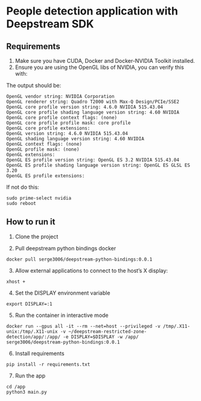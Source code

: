 # People detection application with Deepstream SDK

## Requirements

1. Make sure you have CUDA, Docker and Docker-NVIDIA Toolkit installed.
2. Ensure you are using the OpenGL libs of NVIDIA, you can verify this with:

The output should be:

```
OpenGL vendor string: NVIDIA Corporation
OpenGL renderer string: Quadro T2000 with Max-Q Design/PCIe/SSE2
OpenGL core profile version string: 4.6.0 NVIDIA 515.43.04
OpenGL core profile shading language version string: 4.60 NVIDIA
OpenGL core profile context flags: (none)
OpenGL core profile profile mask: core profile
OpenGL core profile extensions:
OpenGL version string: 4.6.0 NVIDIA 515.43.04
OpenGL shading language version string: 4.60 NVIDIA
OpenGL context flags: (none)
OpenGL profile mask: (none)
OpenGL extensions:
OpenGL ES profile version string: OpenGL ES 3.2 NVIDIA 515.43.04
OpenGL ES profile shading language version string: OpenGL ES GLSL ES 3.20
OpenGL ES profile extensions:
```
If not do this:
```
sudo prime-select nvidia
sudo reboot
```

## How to run it
1. Clone the project

2. Pull deepstream python bindings docker
```
docker pull serge3006/deepstream-python-bindings:0.0.1
```
3. Allow external applications to connect to the host’s X display:
```
xhost +
```
4. Set the DISPLAY environment variable

```
export DISPLAY=:1
```
5. Run the container in interactive mode
```
docker run --gpus all -it --rm --net=host --privileged -v /tmp/.X11-unix:/tmp/.X11-unix -v ~/deepstream-restricted-zone-detection/app/:/app/ -e DISPLAY=$DISPLAY -w /app/ serge3006/deepstream-python-bindings:0.0.1
```
6. Install requirements
```
pip install -r requirements.txt
```
7. Run the app
```
cd /app
python3 main.py
```